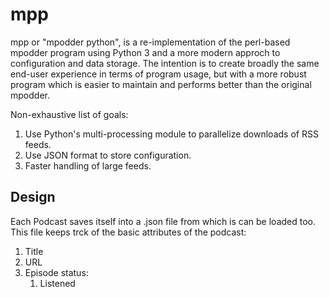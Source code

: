 # mpp

mpp or "mpodder python", is a re-implementation of the perl-based mpodder program using Python 3 and a more modern approch to configuration and data storage.  The intention is to create broadly the same end-user experience in terms of program usage, but with a more robust program which is easier to maintain and performs better than the original mpodder.

Non-exhaustive list of goals:

1.  Use Python's multi-processing module to parallelize downloads of RSS feeds.
2.  Use JSON format to store configuration.
3.  Faster handling of large feeds.


## Design

Each Podcast saves itself into a .json file from which is can be loaded too.  This file keeps trck of the basic attributes of the podcast:

1.   Title
2.   URL
3.   Episode status:
     1.  Listened
